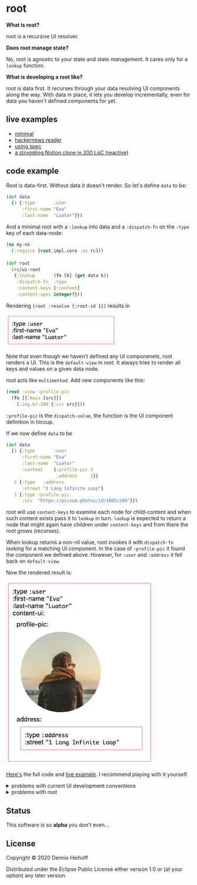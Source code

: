 # root

**What is root?**

root is a recursive UI resolver.

**Does root manage state?**

No, root is agnostic to your state and state management. It cares only for a `lookup` function.

**What is developing a root like?**

root is data first. It recurses through your data resolving UI components along the way.
 With data in place, it lets you develop incrementally, even for data you haven't defined components for yet. 

## live examples

- [minimal](https://den1k.github.io/root/minimal.html)
- [hackernews reader](https://den1k.github.io/root/fetch.html)
- [using spec](https://den1k.github.io/root/spec-dispatch.html)
- [a struggling Notion clone in 200 LoC (reactive)](https://den1k.github.io/root/rich-document.html)

## code example

Root is data-first. Without data it doesn't render.
So let's define `data` to be:

```clojure
(def data
  {1 {:type       :user
      :first-name "Eva"
      :last-name  "Luator"}})
```

And a minimal root with a `:lookup` into data and a `:dispatch-fn` on the `:type`
key of each data-node:

```clojure
(ns my-ns
  (:require [root.impl.core :as rc]))

(def root
  (rc/ui-root
   {:lookup       (fn [k] (get data k))
    :dispatch-fn  :type
    :content-keys [:content]
    :content-spec integer?}))
```

Rendering `[root :resolve {:root-id 1}]` results in

<img src="https://github.com/den1k/root/blob/master/docs/img/resolve-1.png?raw=true"
width="300px"/>

Note that even though we haven't defined any UI componenets, root renders a UI.
This is the `default-view` in root. It always tries to render all
keys and values on a given data node.

root acts like `multimethod`. Add new components like this:

```clojure
(root :view :profile-pic
  (fn [{:keys [src]}]
    [:img.br-100 {:src src}]))
```

`:profile-pic` is the `dispatch-value`, the function is the UI component definition in hiccup.

If we now define `data` to be
```clojure
(def data
  {1 {:type       :user
      :first-name "Eva"
      :last-name  "Luator"
      :content    {:profile-pic 3
                   :address     2}}
   2 {:type   :address
      :street "1 Long Infinite Loop"}
   3 {:type :profile-pic
      :src  "https://picsum.photos/id/1005/200"}})
```

root will use `content-keys` to examine each node for child-content and when such content exists pass it to `lookup` in turn. `lookup` is expected to return a node that might again have children under `content-keys` and from there the root grows (recurses).

When lookup returns a non-nil value, root invokes it with `dispatch-fn` looking for a matching UI component. In the case of `:profile-pic` it found the component we defined above. However, for `:user` and `:address` it fell back on `default-view`.

Now the rendered result is:

<img src="https://github.com/den1k/root/blob/master/docs/img/resolve-2.png?raw=true"
width="400px"/>

[Here's](https://github.com/den1k/root/blob/master/dev/examples/minimal/views.cljc)
the full code and [live example](https://den1k.github.io/root/minimal.html). I recommend playing with it yourself.

<details>
<summary>problems with current UI development conventions</summary>

- anti-ui-reuse: data-fetching inside components or through wrapper components
    - **solution:** data-first. components are defined as dispatches on data but oblivious to data-origin.
- defocused UI: component tree as the result of numerous control flow decisions spread out over many components
    - child-components rendered as a reaction: state change → parent-component subscription → control flow expression → child-component
    - **solution:** component tree is derived from data traversal by dispatching nodes along the way. Derived component tree has broadly the same shape as the data.
- lacking oversight: dense component tree (DOM elements and css classes and elements) makes semantics unclear
    - **solution:** print the (denormalized) data. Done.
- application data is invisible in the UI until components are defined and instantiated
    - **solution:** Data first, incremental UI development! Render views for your data even when components for it are not yet defined.
</details>

<details>
<summary>problems with root</summary>

- loose UIX dependency
    - for a reactive/dynamic root: single DB in xframe doesn't currently allow for multiple roots to render within each other
    - xframe (re-frame like event handling+subscription sub-lib) is overkill. Reagent ratom + cursor like abstraction would do.
</details>

## Status

This software is so **alpha** you don't even...

## License

Copyright © 2020 Dennis Heihoff

Distributed under the Eclipse Public License either version 1.0 or (at
your option) any later version.
